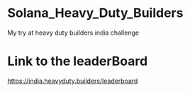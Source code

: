 # Solana_Heavy_Duty_Builders
My try at heavy duty builders india challenge

# Link to the leaderBoard
https://india.heavyduty.builders/leaderboard
